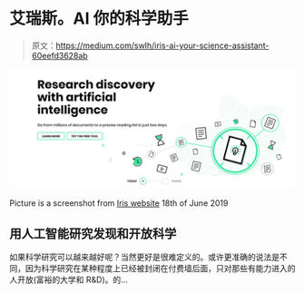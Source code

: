 # 艾瑞斯。AI 你的科学助手

> 原文：<https://medium.com/swlh/iris-ai-your-science-assistant-60eefd3628ab>

![](img/82627db2f13839747c62a9381be5f729.png)

Picture is a screenshot from [Iris website](https://iris.ai) 18th of June 2019

## 用人工智能研究发现和开放科学

如果科学研究可以越来越好呢？当然更好是很难定义的。或许更准确的说法是不同，因为科学研究在某种程度上已经被封闭在付费墙后面，只对那些有能力进入的人开放(富裕的大学和 R&D)。的…